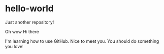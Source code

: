 # hello-world
Just another repository!

Oh wow
Hi there

I'm learning how to use GitHub. Nice to meet you.
You should do something you love! 
